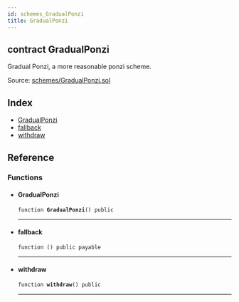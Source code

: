 ```yaml
---
id: schemes_GradualPonzi
title: GradualPonzi
---
```


<div class="contract-doc"><div class="contract"><h2 class="contract-header"><span class="contract-kind">contract</span> GradualPonzi</h2><p class="description">Gradual Ponzi, a more reasonable ponzi scheme.</p><div class="source">Source: <a href="https://github.com/FriendlyUser/solidity-smart-contracts//blob/v0.2.0/contracts/schemes/GradualPonzi.sol" target="_blank">schemes/GradualPonzi.sol</a></div></div><div class="index"><h2>Index</h2><ul><li><a href="schemes_GradualPonzi.html#GradualPonzi">GradualPonzi</a></li><li><a href="schemes_GradualPonzi.html#">fallback</a></li><li><a href="schemes_GradualPonzi.html#withdraw">withdraw</a></li></ul></div><div class="reference"><h2>Reference</h2><div class="functions"><h3>Functions</h3><ul><li><div class="item function"><span id="GradualPonzi" class="anchor-marker"></span><h4 class="name">GradualPonzi</h4><div class="body"><code class="signature">function <strong>GradualPonzi</strong><span>() </span><span>public </span></code><hr/></div></div></li><li><div class="item function"><span id="fallback" class="anchor-marker"></span><h4 class="name">fallback</h4><div class="body"><code class="signature">function <strong></strong><span>() </span><span>public </span><span>payable </span></code><hr/></div></div></li><li><div class="item function"><span id="withdraw" class="anchor-marker"></span><h4 class="name">withdraw</h4><div class="body"><code class="signature">function <strong>withdraw</strong><span>() </span><span>public </span></code><hr/></div></div></li></ul></div></div></div>
